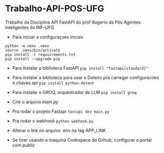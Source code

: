 # Trabalho-API-POS-UFG
Trabalho da Disciplina API FastAPI do prof Rogerio da Pós Agentes Inteligentes do INF-UFG


- Para iniciar a configuraçoes inicais
```
python -m venv .venv
source .venv/bin/activate
pip install -r requuirements.txt
pip install -—upgrade pip
```

- Para instalar a biblioteca FastAPI
``` pip install "fastapi[standard]" ```

- Para instalar a biblioteca para usar o Dotenv pra carregar configuracoes e chaves api 
``` pip install python-dotent ```

- Para instalar o GROQ, orquestrador de LLM
``` pip install groq ```

- Crie o arquivo *main.py*

- Pra rodar o projeto Fastapi
``` fastapi dev main.py ```

- Pra rodar o webhook
``` python webhook.py ```

- Alterar o link no arquivo .env na tag APP_LINK

- Se tiver usando a maquina Codespace do Github, configurar a portal com *public*